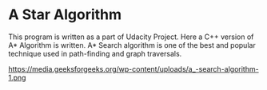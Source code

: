 # A Star Algorithm
 
 
 This program is written as a part of Udacity Project. Here a C++ version of A* Algorithm is written.
 A* Search algorithm is one of the best and popular technique used in path-finding and graph traversals.

https://media.geeksforgeeks.org/wp-content/uploads/a_-search-algorithm-1.png
